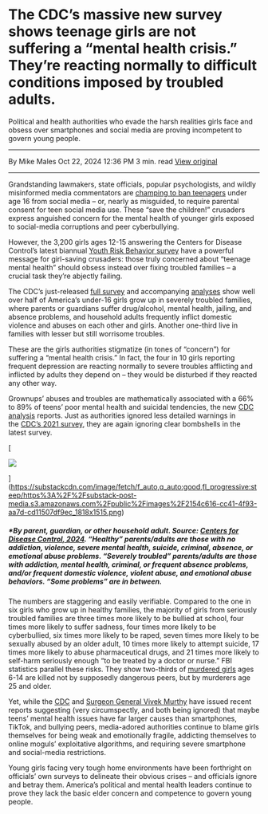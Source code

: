 # The CDC’s massive new survey shows teenage girls are not suffering a “mental health crisis.” They’re reacting normally to difficult conditions imposed by troubled adults.

Political and health authorities who evade the harsh realities girls face and obsess over smartphones and social media are proving incompetent to govern young people.

---

By Mike Males
Oct 22, 2024 12:36 PM
3 min. read
[View original](https://mikemales.substack.com/p/the-cdcs-massive-new-survey-shows)

---

Grandstanding lawmakers, state officials, popular psychologists, and wildly misinformed media commentators are [champing to ban teenagers](https://stacker.com/health/kids-screen-time-and-despair-expert-economics-happiness-echoes-psychologists-warnings-about) under age 16 from social media – or, nearly as misguided, to require parental consent for teen social media use. These “save the children!” crusaders express anguished concern for the mental health of younger girls exposed to social-media corruptions and peer cyberbullying.

However, the 3,200 girls ages 12-15 answering the Centers for Disease Control’s latest biannual [Youth Risk Behavior survey](https://www.cdc.gov/yrbs/results/index.html) have a powerful message for girl-saving crusaders: those truly concerned about “teenage mental health” should obsess instead over fixing troubled families – a crucial task they’re abjectly failing.

The CDC’s just-released [full survey](https://www.cdc.gov/yrbs/data/index.html) and accompanying [analyses](https://www.cdc.gov/mmwr/volumes/73/su/pdfs/su7304-H.pdf) show well over half of America’s under-16 girls grow up in severely troubled families, where parents or guardians suffer drug/alcohol, mental health, jailing, and absence problems, and household adults frequently inflict domestic violence and abuses on each other and girls. Another one-third live in families with lesser but still worrisome troubles.

These are the girls authorities stigmatize (in tones of “concern”) for suffering a “mental health crisis.” In fact, the four in 10 girls reporting frequent depression are reacting normally to severe troubles afflicting and inflicted by adults they depend on – they would be disturbed if they reacted any other way.

Grownups’ abuses and troubles are mathematically associated with a 66% to 89% of teens’ poor mental health and suicidal tendencies, the new [CDC analysis](https://www.cdc.gov/mmwr/volumes/73/su/su7304a5.htm?s_cid=su7304a5_w) reports. Just as authorities ignored less detailed warnings in the [CDC’s 2021 survey](https://mikemales.substack.com/p/whats-making-teenage-girls-more-depressed), they are again ignoring clear bombshells in the latest survey.

[

![](https://substackcdn.com/image/fetch/w_1456,c_limit,f_auto,q_auto:good,fl_progressive:steep/https%3A%2F%2Fsubstack-post-media.s3.amazonaws.com%2Fpublic%2Fimages%2F2154c616-cc41-4f93-aa7d-cd11507df9ec_1818x1515.png)

](https://substackcdn.com/image/fetch/f_auto,q_auto:good,fl_progressive:steep/https%3A%2F%2Fsubstack-post-media.s3.amazonaws.com%2Fpublic%2Fimages%2F2154c616-cc41-4f93-aa7d-cd11507df9ec_1818x1515.png)

##### *By parent, guardian, or other household adult. Source: [Centers for Disease Control, 2024](https://www.cdc.gov/yrbs/data/index.html). “Healthy” parents/adults are those with no addiction, violence, severe mental health, suicide, criminal, absence, or emotional abuse problems. “Severely troubled” parents/adults are those with addiction, mental health, criminal, or frequent absence problems, and/or frequent domestic violence, violent abuse, and emotional abuse behaviors. “Some problems” are in between.

The numbers are staggering and easily verifiable. Compared to the one in six girls who grow up in healthy families, the majority of girls from seriously troubled families are three times more likely to be bullied at school, four times more likely to suffer sadness, four times more likely to be cyberbullied, six times more likely to be raped, seven times more likely to be sexually abused by an older adult, 10 times more likely to attempt suicide, 17 times more likely to abuse pharmaceutical drugs, and 21 times more likely to self-harm seriously enough “to be treated by a doctor or nurse.” FBI statistics parallel these risks. They show two-thirds of [murdered girls](https://www.ojjdp.gov/ojstatbb/ezashr/asp/vic_selection.asp) ages 6-14 are killed not by supposedly dangerous peers, but by murderers age 25 and older.

Yet, while the [CDC](https://www.cdc.gov/mmwr/volumes/73/su/su7304a5.htm?s_cid=su7304a5_w) and [Surgeon General Vivek Murthy](https://www.hhs.gov/about/news/2024/08/28/us-surgeon-general-issues-advisory-mental-health-well-being-parents.html) have issued recent reports suggesting (very circumspectly, and both being ignored) that maybe teens’ mental health issues have far larger causes than smartphones, TikTok, and bullying peers, media-adored authorities continue to blame girls themselves for being weak and emotionally fragile, addicting themselves to online moguls’ exploitative algorithms, and requiring severe smartphone and social-media restrictions.

Young girls facing very tough home environments have been forthright on officials’ own surveys to delineate their obvious crises – and officials ignore and betray them. America’s political and mental health leaders continue to prove they lack the basic elder concern and competence to govern young people.